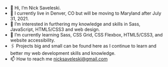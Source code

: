 - 👋 Hi, I’m Nick Saveleski.
- 📍 I currently live in Denver, CO but will be moving to Maryland after July 31, 2021.
- 👀 I’m interested in furthering my knowledge and skills in Sass, JavaScript, HTML5/CSS3 and web design. 
- 🌱 I’m currently learning Sass, CSS Grid, CSS Flexbox, HTML5/CSS3, and website accessibility.
- 🖇 Projects big and small can be found here as I continue to learn and better my web development skills and knowledge.
- 📫 How to reach me nicksaveleski@gmail.com
